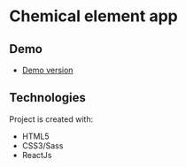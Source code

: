 # Chemical element app


## Demo
* [Demo version](https://aleksandercie.github.io/chemical-element/)
## Technologies

Project is created with:
* HTML5
* CSS3/Sass
* ReactJs
